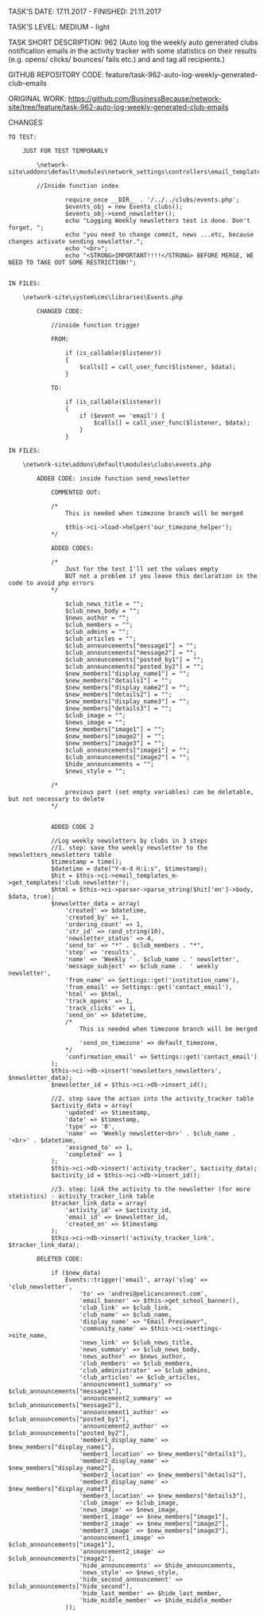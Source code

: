 TASK'S DATE: 17.11.2017 - FINISHED: 21.11.2017

TASK'S LEVEL: MEDIUM - light

TASK SHORT DESCRIPTION: 962 (Auto log the weekly auto generated clubs notification emails in the activity tracker with some statistics on their results (e.g. opens/ clicks/ bounces/ fails etc.) and and tag all recipients.)

GITHUB REPOSITORY CODE: feature/task-962-auto-log-weekly-generated-club-emails

ORIGINAL WORK: https://github.com/BusinessBecause/network-site/tree/feature/task-962-auto-log-weekly-generated-club-emails

CHANGES

	TO TEST: 
	
		JUST FOR TEST TEMPORARLY
		
			\network-site\addons\default\modules\network_settings\controllers\email_templates.php
		
			//Inside function index
				
					require_once __DIR__ . '/../../clubs/events.php';					
					$events_obj = new Events_clubs();					
					$events_obj->send_newsletter();
					echo "Logging Weekly newsletters test is done. Don't forget, "; 
					echo "you need to change commit, news ...etc, because changes activate sending newsletter.";
					echo "<br>";
					echo "<STRONG>IMPORTANT!!!!</STRONG> BEFORE MERGE, WE NEED TO TAKE OUT SOME RESTRICTION!";
					
						
	IN FILES:		
	
		\network-site\system\cms\libraries\Events.php
			
			CHANGED CODE: 
				
				//inside function trigger
			
				FROM: 
				
					if (is_callable($listener))
					{
						$calls[] = call_user_func($listener, $data);
					}
					
				TO:
				
					if (is_callable($listener))
					{
						if ($event == 'email') {
							$calls[] = call_user_func($listener, $data);
						}
					}

	IN FILES: 

		\network-site\addons\default\modules\clubs\events.php
		
			ADDED CODE: inside function send_newsletter
			
				COMMENTED OUT: 
				
				/*
					This is needed when timezone branch will be merged 
					
					$this->ci->load->helper('our_timezone_helper');
				*/

				ADDED CODES: 
				
				/*
					Just for the test I'll set the values empty
					BUT not a problem if you leave this declaration in the code to avoid php errors
				*/
				
					$club_news_title = "";
					$club_news_body = "";
					$news_author = "";
					$club_members = "";
					$club_admins = "";
					$club_articles = "";
					$club_announcements["message1"] = "";
					$club_announcements["message2"] = "";
					$club_announcements["posted_by1"] = "";
					$club_announcements["posted_by2"] = "";
					$new_members["display_name1"] = "";
					$new_members["details1"] = "";
					$new_members["display_name2"] = "";
					$new_members["details2"] = "";
					$new_members["display_name3"] = "";
					$new_members["details3"] = "";
					$club_image = "";
					$news_image = "";
					$new_members["image1"] = "";
					$new_members["image2"] = "";
					$new_members["image3"] = "";
					$club_announcements["image1"] = "";
					$club_announcements["image2"] = "";
					$hide_announcements = "";
					$news_style = "";			
				
				/* 
					previous part (set empty variables) can be deletable, but not necessary to delete
				*/
				
				
				ADDED CODE 2
				
				//Log weekly newsletters by clubs in 3 steps
				//1. step: save the weekly newsletter to the newsletters_newsletters table
				$timestamp = time();
				$datetime = date("Y-m-d H:i:s", $timestamp);
				$hit = $this->ci->email_templates_m->get_templates('club_newsletter');
				$html = $this->ci->parser->parse_string($hit['en']->body, $data, true);
				$newsletter_data = array(
					'created' => $datetime,
					'created_by' => 1, 
					'ordering_count' => 1,
					'str_id' => rand_string(10),
					'newsletter_status' => 4,
					'send_to' => "*" . $club_members . "*",
					'step' => 'results',
					'name' => 'Weekly ' . $club_name . ' newsletter',
					'message_subject' => $club_name .  ' weekly newsletter', 
					'from_name' => Settings::get('institution_name'),
					'from_email' => Settings::get('contact_email'),
					'html' => $html,
					'track_opens' => 1,
					'track_clicks' => 1,
					'send_on' => $datetime,	
					/*
						This is needed when timezone branch will be merged
						
						'send_on_timezone' => default_timezone,
					*/
					'confirmation_email' => Settings::get('contact_email')
				);
				$this->ci->db->insert('newsletters_newsletters', $newsletter_data);
				$newsletter_id = $this->ci->db->insert_id();
				
				//2. step save the action into the activity_tracker table
				$activity_data = array(
					'updated' => $timestamp, 
					'date' => $timestamp, 
					'type' => '0', 
					'name' => 'Weekly newsletter<br>' . $club_name . '<br>' . $datetime, 
					'assigned_to' => 1, 
					'completed' => 1			
				);			
				$this->ci->db->insert('activity_tracker', $activity_data);
				$activity_id = $this->ci->db->insert_id();
				
				//3. step: link the activity to the newsletter (for more statistics) - activity_tracker_link table
				$tracker_link_data = array(
					'activity_id' => $activity_id,
					'email_id' => $newsletter_id, 
					'created_on' => $timestamp
				);
				$this->ci->db->insert('activity_tracker_link', $tracker_link_data);
		
			DELETED CODE: 
			
				if ($new_data)
					Events::trigger('email', array('slug' => 'club_newsletter',
						'to' => 'andrei@pelicanconnect.com',
						'email_banner' => $this->get_school_banner(),
						'club_link' => $club_link,
						'club_name' => $club_name,
						'display_name' => "Email Previewer",
						'community_name' => $this->ci->settings->site_name,
						'news_link' => $club_news_title,
						'news_summary' => $club_news_body,
						'news_author' => $news_author,
						'club_members' => $club_members,
						'club_administrator' => $club_admins,
						'club_articles' => $club_articles,
						'announcement1_summary' => $club_announcements["message1"],
						'announcement2_summary' => $club_announcements["message2"],
						'announcement1_author' => $club_announcements["posted_by1"],
						'announcement2_author' => $club_announcements["posted_by2"],
						'member1_display_name' => $new_members["display_name1"],
						'member1_location' => $new_members["details1"],
						'member2_display_name' => $new_members["display_name2"],
						'member2_location' => $new_members["details2"],
						'member3_display_name' => $new_members["display_name3"],
						'member3_location' => $new_members["details3"],
						'club_image' => $club_image,
						'news_image' => $news_image,
						'member1_image' => $new_members["image1"],
						'member2_image' => $new_members["image2"],
						'member3_image' => $new_members["image3"],
						'announcement1_image' => $club_announcements["image1"],
						'announcement2_image' => $club_announcements["image2"],
						'hide_announcements' => $hide_announcements,
						'news_style' => $news_style,
						'hide_second_announcement' => $club_announcements["hide_second"],
						'hide_last_member' => $hide_last_member,
						'hide_middle_member' => $hide_middle_member
					));
		
